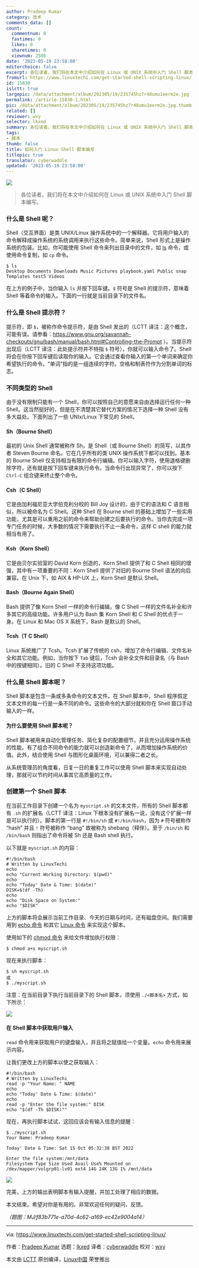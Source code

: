 ```yaml
---
author: Pradeep Kumar
category: 技术
comments_data: []
count:
  commentnum: 0
  favtimes: 0
  likes: 0
  sharetimes: 0
  viewnum: 2586
date: '2023-05-19 23:58:00'
editorchoice: false
excerpt: 各位读者，我们将在本文中介绍如何在 Linux 或 UNIX 系统中入门 Shell 脚本编写。
fromurl: https://www.linuxtechi.com/get-started-shell-scripting-linux/
id: 15830
islctt: true
largepic: /data/attachment/album/202305/19/235745hz7r48umu1eerm2e.jpg
permalink: /article-15830-1.html
pic: /data/attachment/album/202305/19/235745hz7r48umu1eerm2e.jpg.thumb.jpg
related: []
reviewer: wxy
selector: lkxed
summary: 各位读者，我们将在本文中介绍如何在 Linux 或 UNIX 系统中入门 Shell 脚本编写。
tags:
- 脚本
thumb: false
title: 如何入门 Linux Shell 脚本编写
titlepic: true
translator: cyberwaddle
updated: '2023-05-19 23:58:00'
---
```


![](/data/attachment/album/202305/19/235745hz7r48umu1eerm2e.jpg)



> 
> 各位读者，我们将在本文中介绍如何在 Linux 或 UNIX 系统中入门 Shell 脚本编写。
> 
> 
> 


### 什么是 Shell 呢？


Shell（交互界面）是类 UNIX/Linux 操作系统中的一个解释器。它将用户输入的命令解释成操作系统的系统调用来执行这些命令。简单来说，Shell 形式上是操作系统的包装。比如，你可能使用 Shell 命令来列出目录中的文件，如 [ls](https://www.linuxtechi.com/linux-ls-command-examples-beginners/) 命令，或使用命令复制，如 `cp` 命令。



```
$ ls
Desktop Documents Downloads Music Pictures playbook.yaml Public snap Templates test5 Videos

```

在上方的例子中，当你输入 `ls` 并按下回车键。`$` 符号是 Shell 的提示符，意味着 Shell 等着命令的输入。下面的一行就是当前目录下的文件名。


### 什么是 Shell 提示符？


提示符，即 `$`，被称作命令提示符，是由 Shell 发出的（LCTT 译注：这个概念，可能有误。请参看：<https://www.gnu.org/savannah-checkouts/gnu/bash/manual/bash.html#Controlling-the-Prompt> ）。当提示符出现后（LCTT 译注：此处提示符并不特指 `$` 符号），你就可以输入命令了。Shell 将会在你按下回车键后读取你的输入。它会通过查看你输入的第一个单词来确定你希望执行的命令。“单词”指的是一组连续的字符。空格和制表符作为分割单词的标志。


### 不同类型的 Shell


由于没有限制只能有一个 Shell，你可以按照自己的意愿来自由选择运行任何一种 Shell。这当然挺好的，但是在不清楚其它替代方案的情况下选择一种 Shell 没有多大益处。下面列出了一些 UNIx/Linux 下常见的 Shell。


#### Sh（Bourne Shell）


最初的 Unix Shell 通常被称作 Sh，是 Shell（或 Bourne Shell）的简写，以其作者 Steven Bourne 命名。它在几乎所有的类 UNIX 操作系统下都可以找到。基本的 Bourne Shell 仅支持相当有限的命令行编辑。你可以输入字符，使用退格键删除字符，还有就是按下回车键来执行命令。当命令行出现异常了，你可以按下 `Ctrl-C` 组合键来终止整个命令。


#### Csh（C Shell）


它是由加利福尼亚大学伯克利分校的 Bill Joy 设计的，由于它的语法和 C 语言相似，所以被命名为 C Shell。这种 Shell 在 Bourne shell 的基础上增加了一些实用功能，尤其是可以重用之前的命令来帮助创建之后要执行的命令。当你去完成一项专门任务的时候，大多数的情况下需要执行不止一条命令，这样 C shell 的能力就相当有用了。


#### Ksh（Korn Shell）


它是由贝尔实验室的 David Korn 创造的，Korn Shell 提供了和 C Shell 相同的增强，其中有一项重要的不同：Korn Shell 提供了对旧的 Bourne Shell 语法的向后兼容。在 Unix 下，如 AIX & HP-UX 上，Korn Shell 是默认 Shell。


#### Bash（Bourne Again Shell）


Bash 提供了像 Korn Shell 一样的命令行编辑，像 C Shell 一样的文件名补全和许多其它的高级功能。许多用户认为 Bash 集 Korn Shell 和 C Shell 的优点于一身。在 Linux 和 Mac OS X 系统下，Bash 是默认的 Shell。


#### Tcsh（T C Shell）


Linux 系统推广了 Tcsh。Tcsh 扩展了传统的 csh，增加了命令行编辑、文件名补全和其它功能。例如，当你按下 `Tab` 键后，Tcsh 会补全文件和目录名（与 Bash 中的按键相同）。旧的 C Shell 不支持这项功能。


### 什么是 Shell 脚本呢？


Shell 脚本是包含一条或多条命令的文本文件。在 Shell 脚本中，Shell 程序假定文本文件的每一行是一条不同的命令。这些命令的大部分就和你在 Shell 窗口手动输入的一样。


#### 为什么要使用 Shell 脚本呢？


Shell 脚本被用来自动化管理任务、简化复杂的配置细节，并且充分运用操作系统的性能。有了组合不同命令的能力就可以创造新命令了，从而增加操作系统的价值。此外，结合使用 Shell 与图形化桌面环境，可以兼得二者之长。


从系统管理员的角度看，日复一日的重复工作可以使用 Shell 脚本来实现自动处理，那就可以节约时间从事其它高质量的工作。


### 创建第一个 Shell 脚本


在当前工作目录下创建一个名为 `myscript.sh` 的文本文件，所有的 Shell 脚本都有 `.sh` 的扩展名（LCTT 译注：Linux 下根本没有扩展名一说，没有这个扩展一样是可以执行的）。脚本的第一行是 `#!/bin/sh` 或 `#!/bin/bash`，因为 `#` 符号被称作 “hash” 并且 `!` 符号被称作 “bang” 故被称为 shebang（释伴）。至于 `/bin/sh` 和 `/bin/bash` 则指出了命令将被 Sh 还是 Bash shell 执行。


以下就是 `myscript.sh` 的内容：



```
#!/bin/bash
# Written by LinuxTechi
echo
echo "Current Working Directory: $(pwd)"
echo
echo "Today' Date & Time: $(date)"
DISK=$(df -Th)
echo
echo "Disk Space on System:"
echo "$DISK"

```

上方的脚本将会展示当前工作目录、今天的日期与时间，还有磁盘空间。我们需要用到 [echo 命令](https://www.linuxtechi.com/echo-command-examples-in-linux/) 和其它 [Linux 命令](https://www.linuxtechi.com/20-linux-commands-interview-questions-answers/) 来实现这个脚本。


使用如下的 [chmod 命令](https://www.linuxtechi.com/chmod-command-examples-in-linux/) 来给文件增加执行权限：



```
$ chmod a+x myscript.sh

```

现在来执行脚本：



```
$ sh myscript.sh
或
$ ./myscript.sh

```

注意：在当前目录下执行当前目录下的 Shell 脚本，须使用 `./<脚本名>` 方式，如下所示：


![](/data/attachment/album/202305/19/235953e44jzssz4iqf1wyy.jpg)


#### 在 Shell 脚本中获取用户输入


`read` 命令用来获取用户的键盘输入，并且将之赋值给一个变量。`echo` 命令用来展示内容。


让我们更改上方的脚本以使之获取输入：



```
#!/bin/bash
# Written by LinuxTechi
read -p "Your Name: " NAME
echo
echo "Today' Date & Time: $(date)"
echo
read -p "Enter the file system:" DISK
echo "$(df -Th $DISK)""

```

现在，再执行脚本试试，这回应该会有输入信息的提醒：



```
$ ./myscript.sh
Your Name: Pradeep Kumar

Today' Date & Time: Sat 15 Oct 05:32:38 BST 2022

Enter the file system:/mnt/data
Filesystem Type Size Used Avail Use% Mounted on
/dev/mapper/volgrp01-lv01 ext4 14G 24K 13G 1% /mnt/data

```

![](/data/attachment/album/202305/20/000008gvifoiiy9pspgwww.jpg)


完美，上方的输出表明脚本有输入提醒，并加工处理了相应的数据。


本文结束。希望对你是有用的。非常欢迎任何的疑问、反馈。


*（题图：MJ/f83b771e-a70d-4c62-a169-ec42e9004a14）*




---


via: <https://www.linuxtechi.com/get-started-shell-scripting-linux/>


作者：[Pradeep Kumar](https://www.linuxtechi.com/author/pradeep/) 选题：[lkxed](https://github.com/lkxed) 译者：[cyberwaddle](https://github.com/cyberwaddle) 校对：[wxy](https://github.com/wxy)


本文由 [LCTT](https://github.com/LCTT/TranslateProject) 原创编译，[Linux中国](https://linux.cn/) 荣誉推出